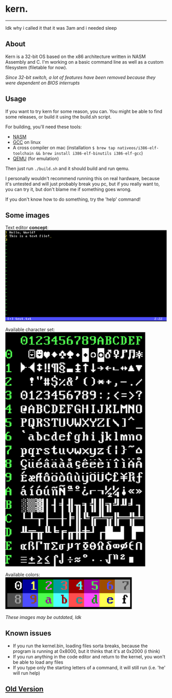# kern.
---

Idk why i called it that it was 3am and i needed sleep

## About
Kern is a 32-bit OS based on the x86 architecture written in NASM Assembly and C. 
I'm working on a basic command line as well as a custom filesystem (filetable for now).

_Since 32-bit switch, a lot of features have been removed because they were dependent on BIOS interrupts_

## Usage
If you want to try kern for some reason, you can.
You might be able to find some releases, or build it using the build.sh script.

For building, you'll need these tools:
- [NASM](https://www.nasm.us/)
- [GCC](https://gcc.gnu.org/) on linux
- A cross compiler on mac (installation `$ brew tap nativeos/i386-elf-toolchain && brew install i386-elf-binutils i386-elf-gcc`)
- [QEMU](https://www.qemu.org/) (for emulation)

Then just run `./build.sh` and it should build and run qemu.

I personally wouldn't recommend running this on real hardware, because it's untested and will just probably break you pc, but if you really want to, you can try it, but don't blame me if something goes wrong.

If you don't know how to do something, try the 'help' command!

## Some images

Text editor **concept**: \
![Vim like editor](other/editor.png)

Available character set: \
![IBM VGA 8x16 Character set](other/charset.png)

Available colors: \
![16 VGA Colors](other/colors.png)

_These images may be outdated, Idk_

## Known issues
- If you run the kernel.bin, loading files sorta breaks, because the program is running at 0x8000, but it thinks that it's at 0x2000 (i think)
- If you run anything in the code editor and return to the kernel, you won't be able to load any files
- If you type only the starting letters of a command, it will still run (i.e. 'he' will run help)

## [Old Version](https://github.com/Tom-on64/old-kern)
